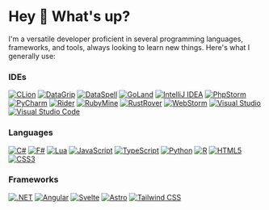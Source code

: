 # Hey 👋 What's up?
I'm a versatile developer proficient in several programming languages, frameworks, and tools, always looking to learn new things. Here's what I generally use:

### IDEs
[![CLion](https://img.shields.io/badge/CLion-black?style=for-the-badge&logo=CLion&logoColor=white)](https://www.jetbrains.com/clion/)
[![DataGrip](https://img.shields.io/badge/DataGrip-black?style=for-the-badge&logo=DataGrip&logoColor=white)](https://www.jetbrains.com/datagrip/)
[![DataSpell](https://img.shields.io/badge/DataSpell-black?style=for-the-badge&logo=DataSpell&logoColor=white)](https://www.jetbrains.com/dataspell/)
[![GoLand](https://img.shields.io/badge/GoLand-black?style=for-the-badge&logo=GoLand&logoColor=white)](https://www.jetbrains.com/go/)
[![IntelliJ IDEA](https://img.shields.io/badge/IntelliJ_IDEA-black?style=for-the-badge&logo=IntelliJ-IDEA&logoColor=white)](https://www.jetbrains.com/idea/)
[![PhpStorm](https://img.shields.io/badge/PhpStorm-black?style=for-the-badge&logo=PhpStorm&logoColor=white)](https://www.jetbrains.com/phpstrom/)
[![PyCharm](https://img.shields.io/badge/PyCharm-black?style=for-the-badge&logo=PyCharm&logoColor=white)](https://www.jetbrains.com/pycharm/)
[![Rider](https://img.shields.io/badge/Rider-black?style=for-the-badge&logo=Rider&logoColor=white)](https://www.jetbrains.com/rider/)
[![RubyMine](https://img.shields.io/badge/RubyMine-black?style=for-the-badge&logo=RubyMine&logoColor=white)](https://www.jetbrains.com/ruby/)
[![RustRover](https://img.shields.io/badge/RustRover-black?style=for-the-badge&logo=RustRover&logoColor=white)](https://www.jetbrains.com/rust/)
[![WebStorm](https://img.shields.io/badge/WebStorm-black?style=for-the-badge&logo=WebStorm&logoColor=white)](https://www.jetbrains.com/webstorm/)
[![Visual Studio](https://img.shields.io/badge/Visual_Studio-black?style=for-the-badge&logo=VisualStudio&logoColor=white)](https://visualstudio.microsoft.com/)
[![Visual Studio Code](https://img.shields.io/badge/Visual_Studio_Code-black?style=for-the-badge&logo=VisualStudioCode&logoColor=white)](https://code.visualstudio.com/)

### Languages
[![C#](https://img.shields.io/badge/CSharp-black?style=for-the-badge&logo=CSharp&logoColor=white)](https://learn.microsoft.com/en-us/dotnet/csharp/)
[![F#](https://img.shields.io/badge/FSharp-black?style=for-the-badge&logo=FSharp&logoColor=white)](https://learn.microsoft.com/en-us/dotnet/fsharp/)
[![Lua](https://img.shields.io/badge/Lua-black?style=for-the-badge&logo=Lua&logoColor=white)](https://www.lua.org/docs.html)
[![JavaScript](https://img.shields.io/badge/JavaScript-black?style=for-the-badge&logo=JavaScript&logoColor=white)](https://developer.mozilla.org/en-US/docs/Web/JavaScript)
[![TypeScript](https://img.shields.io/badge/TypeScript-black?style=for-the-badge&logo=TypeScript&logoColor=white)](https://www.typescriptlang.org/docs/)
[![Python](https://img.shields.io/badge/Python-black?style=for-the-badge&logo=Python&logoColor=white)](https://docs.python.org/3/)
[![R](https://img.shields.io/badge/R-black?style=for-the-badge&logo=R&logoColor=white)](https://www.r-project.org/other-docs.html)
[![HTML5](https://img.shields.io/badge/HTML5-black?style=for-the-badge&logo=HTML5&logoColor=white)](https://developer.mozilla.org/en-US/docs/Glossary/HTML5)
[![CSS3](https://img.shields.io/badge/CSS3-black?style=for-the-badge&logo=CSS3&logoColor=white)](https://developer.mozilla.org/en-US/docs/Web/CSS)

### Frameworks
[![.NET](https://img.shields.io/badge/.NET-black?style=for-the-badge&logo=.NET&logoColor=white)](https://dotnet.microsoft.com/en-us/)
[![Angular](https://img.shields.io/badge/Angular-black?style=for-the-badge&logo=Angular&logoColor=white)](https://angular.io/)
[![Svelte](https://img.shields.io/badge/Svelte-black?style=for-the-badge&logo=Svelte&logoColor=white)](https://svelte.dev/)
[![Astro](https://img.shields.io/badge/Astro-black?style=for-the-badge&logo=Astro&logoColor=white)](https://astro.build/)
[![Tailwind CSS](https://img.shields.io/badge/Tailwind_CSS-black?style=for-the-badge&logo=Tailwind-CSS&logoColor=white)](https://tailwindcss.com/)
